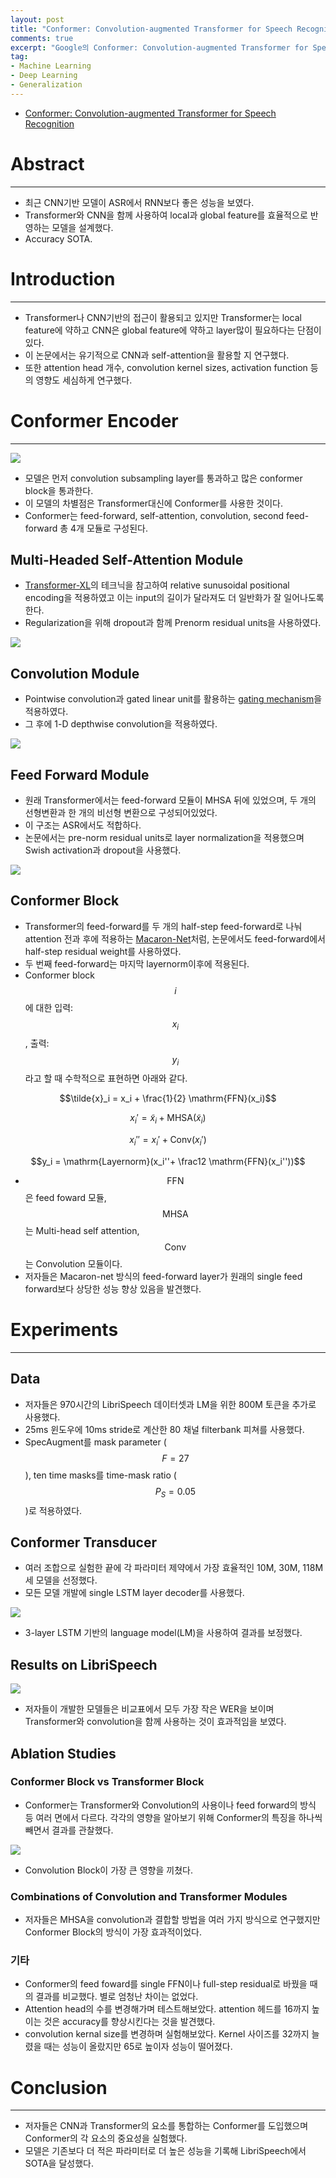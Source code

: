 ```yaml
---
layout: post
title: "Conformer: Convolution-augmented Transformer for Speech Recognition 리뷰"
comments: true
excerpt: "Google의 Conformer: Convolution-augmented Transformer for Speech Recognition 논문을 리뷰하고 내용을 요약해보았습니다."
tag:
- Machine Learning
- Deep Learning
- Generalization
---
```


<link rel="stylesheet" href="https://cdn.jsdelivr.net/npm/katex@0.12.0/dist/katex.min.css" integrity="sha384-AfEj0r4/OFrOo5t7NnNe46zW/tFgW6x/bCJG8FqQCEo3+Aro6EYUG4+cU+KJWu/X" crossorigin="anonymous">

<script defer src="https://cdn.jsdelivr.net/npm/katex@0.12.0/dist/katex.min.js" integrity="sha384-g7c+Jr9ZivxKLnZTDUhnkOnsh30B4H0rpLUpJ4jAIKs4fnJI+sEnkvrMWph2EDg4" crossorigin="anonymous"></script>

<script defer src="https://cdn.jsdelivr.net/npm/katex@0.12.0/dist/contrib/auto-render.min.js" integrity="sha384-mll67QQFJfxn0IYznZYonOWZ644AWYC+Pt2cHqMaRhXVrursRwvLnLaebdGIlYNa" crossorigin="anonymous"
    onload="renderMathInElement(document.body);"></script>

- [Conformer: Convolution-augmented Transformer for Speech Recognition](https://arxiv.org/abs/2005.08100)

# Abstract

---

- 최근 CNN기반 모델이 ASR에서 RNN보다 좋은 성능을 보였다.
- Transformer와 CNN을 함께 사용하여 local과 global feature를 효율적으로 반영하는 모델을 설계했다.
- Accuracy SOTA.

# Introduction

---

- Transformer나 CNN기반의 접근이 활용되고 있지만 Transformer는 local feature에 약하고 CNN은 global feature에 약하고 layer많이 필요하다는 단점이 있다.
- 이 논문에서는 유기적으로 CNN과 self-attention을 활용할 지 연구했다.
- 또한 attention head 개수, convolution kernel sizes, activation function 등의 영향도 세심하게 연구했다.

# Conformer Encoder

---

![](../assets/post_files/convolution-augmented-transformer-for-speech-recognition/1.png)

- 모델은 먼저 convolution subsampling layer를 통과하고 많은 conformer block을 통과한다.
- 이 모델의 차별점은 Transformer대신에 Conformer를 사용한 것이다.
- Conformer는 feed-forward, self-attention, convolution, second feed-forward 총 4개 모듈로 구성된다.

## Multi-Headed Self-Attention Module

- [Transformer-XL](https://arxiv.org/abs/1901.02860)의 테크닉을 참고하여 relative sunusoidal positional encoding을 적용하였고 이는 input의 길이가 달라져도 더 일반화가 잘 일어나도록 한다.
- Regularization을 위해 dropout과 함께 Prenorm residual units을 사용하였다.

![](../assets/post_files/convolution-augmented-transformer-for-speech-recognition/2.png)

## Convolution Module

- Pointwise convolution과 gated linear unit를 활용하는 [gating mechanism](https://arxiv.org/abs/1612.08083)을 적용하였다.
- 그 후에 1-D depthwise convolution을 적용하였다.

![](../assets/post_files/convolution-augmented-transformer-for-speech-recognition/3.png)

## Feed Forward Module

- 원래 Transformer에서는 feed-forward 모듈이 MHSA 뒤에 있었으며, 두 개의 선형변환과 한 개의 비선형 변환으로 구성되어있었다.
- 이 구조는 ASR에서도 적합하다.
- 논문에서는 pre-norm residual units로 layer normalization을 적용했으며 Swish activation과 dropout을 사용했다.

![](../assets/post_files/convolution-augmented-transformer-for-speech-recognition/4.png)

## Conformer Block

- Transformer의 feed-forward를 두 개의 half-step feed-forward로 나눠 attention 전과 후에 적용하는  [Macaron-Net](https://arxiv.org/abs/1906.02762)처럼, 논문에서도 feed-forward에서 half-step residual weight를 사용하였다.
- 두 번째 feed-forward는 마지막 layernorm이후에 적용된다.
- Conformer block $$i$$에 대한 입력: $$x_i$$, 출력: $$y_i$$ 라고 할 때 수학적으로 표현하면 아래와 같다.

$$\tilde{x}_i = x_i + \frac{1}{2} \mathrm{FFN}(x_i)$$

$$x_i'= \tilde{x}_i + \mathrm{MHSA}(\tilde{x}_i)$$

$$x_i'' = x_i' + \mathrm{Conv}(x_i')$$

$$y_i = \mathrm{Layernorm}(x_i''+ \frac12 \mathrm{FFN}(x_i''))$$

- $$\mathrm{FFN}$$은 feed foward 모듈, $$\mathrm{MHSA}$$는 Multi-head self attention, $$\mathrm{Conv}$$는 Convolution 모듈이다.
- 저자들은 Macaron-net 방식의 feed-forward layer가 원래의 single feed forward보다 상당한 성능 향상 있음을 발견했다.

# Experiments

---

## Data

- 저자들은 970시간의 LibriSpeech 데이터셋과 LM을 위한 800M 토큰을 추가로 사용했다.
- 25ms 윈도우에 10ms stride로 계산한 80 채널 filterbank 피쳐를 사용했다.
- SpecAugment를 mask parameter ($$F=27$$), ten time masks를 time-mask ratio ($$P_S=0.05$$)로 적용하였다.

## Conformer Transducer

- 여러 조합으로 실험한 끝에 각 파라미터 제약에서 가장 효율적인 10M, 30M, 118M 세 모델을 선정했다.
- 모든 모델 개발에 single LSTM layer decoder를 사용했다.

![](../assets/post_files/convolution-augmented-transformer-for-speech-recognition/5.png)

- 3-layer LSTM 기반의 language model(LM)을 사용하여 결과를 보정했다.

## Results on LibriSpeech

![](../assets/post_files/convolution-augmented-transformer-for-speech-recognition/6.png)

- 저자들이 개발한 모델들은 비교표에서 모두 가장 작은 WER을 보이며 Transformer와 convolution을 함께 사용하는 것이 효과적임을 보였다.

## Ablation Studies

### Conformer Block vs Transformer Block

- Conformer는 Transformer와 Convolution의 사용이나 feed forward의 방식 등 여러 면에서 다르다. 각각의 영향을 알아보기 위해 Conformer의 특징을 하나씩 빼면서 결과를 관찰했다.

![](../assets/post_files/convolution-augmented-transformer-for-speech-recognition/7.png)

- Convolution Block이 가장 큰 영향을 끼쳤다.

### Combinations of Convolution and Transformer Modules

- 저자들은 MHSA을 convolution과 결합할 방법을 여러 가지 방식으로 연구했지만 Conformer Block의 방식이 가장 효과적이었다.

### 기타

- Conformer의 feed foward를 single FFN이나 full-step residual로 바꿨을 때의 결과를 비교했다. 별로 엄청난 차이는 없었다.
- Attention head의 수를 변경해가며 테스트해보았다. attention 헤드를 16까지 높이는 것은 accuracy를 향상시킨다는 것을 발견했다.
- convolution kernal size를 변경하며 실험해보았다. Kernel 사이즈를 32까지 늘렸을 때는 성능이 올랐지만 65로 높이자 성능이 떨어졌다.

# Conclusion

---

- 저자들은 CNN과 Transformer의 요소를 통합하는 Conformer를 도입했으며 Conformer의 각 요소의 중요성을 실험했다.
- 모델은 기존보다 더 적은 파라미터로 더 높은 성능을 기록해 LibriSpeech에서 SOTA을 달성했다.
